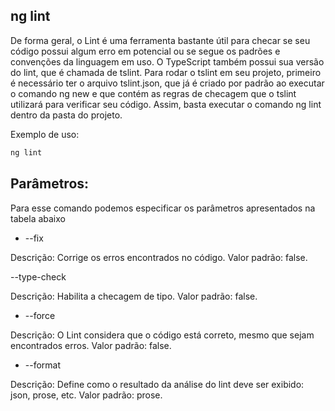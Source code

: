 ## ng lint

De forma geral, o Lint é uma ferramenta bastante útil para checar se seu código possui algum erro em potencial ou se segue os padrões e convenções da linguagem em uso. O TypeScript também possui sua versão do lint, que é chamada de tslint. Para rodar o tslint em seu projeto, primeiro é necessário ter o arquivo tslint.json, que já é criado por padrão ao executar o comando ng new e que contém as regras de checagem que o tslint utilizará para verificar seu código. Assim, basta executar o comando ng lint dentro da pasta do projeto.

Exemplo de uso:

```js
ng lint
```

## Parâmetros:

Para esse comando podemos especificar os parâmetros apresentados na tabela abaixo

- --fix

Descrição: Corrige os erros encontrados no código. Valor padrão: false.

--type-check

Descrição: Habilita a checagem de tipo. Valor padrão: false.

- --force

Descrição: O Lint considera que o código está correto, mesmo que sejam encontrados erros. Valor padrão: false.

- --format <string>

Descrição: Define como o resultado da análise do lint deve ser exibido: json, prose, etc. Valor padrão: prose.
